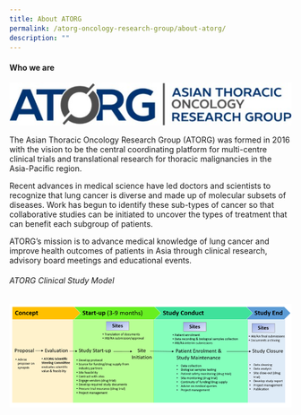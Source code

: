 ```yaml
---
title: About ATORG
permalink: /atorg-oncology-research-group/about-atorg/
description: ""
---
```

#### **Who we are**

![](/images/ATORG%20Oncology%20Research%20Group/5f7b66f4-038a-4301-89d6-152974e41ab8.jpeg)

The Asian Thoracic Oncology Research Group (ATORG) was formed in 2016 with the vision to be the central coordinating platform for multi-centre clinical trials and translational research for thoracic malignancies in the Asia-Pacific region.

Recent advances in medical science have led doctors and scientists to recognize that lung cancer is diverse and made up of molecular subsets of diseases. Work has begun to identify these sub-types of cancer so that collaborative studies can be initiated to uncover the types of treatment that can benefit each subgroup of patients.

ATORG’s mission is to advance medical knowledge of lung cancer and improve health outcomes of patients in Asia through clinical research, advisory board meetings and educational events.

###### ATORG Clinical Study Model
![](/images/ATORG%20Oncology%20Research%20Group/atorg-map.png)